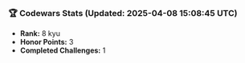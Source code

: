 ### 🏆 Codewars Stats (Updated: 2025-04-08 15:08:45 UTC)

- **Rank:** 8 kyu
- **Honor Points:** 3
- **Completed Challenges:** 1
